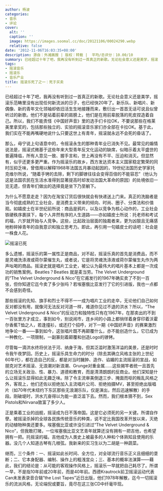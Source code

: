 ```yaml
---
author: 杨波
categories:
- 音乐
- 评论
cover:
  alt: ''
  caption: ''
  image: https://images.soomal.cc/doc/20121106/00024290.webp
  relative: false
date: '2012-11-06T16:03:35+08:00'
description: 源自：外滩画报 | 版权：转载 |  平均/总评分：10.00/10
summary: 已经超过十年了吧，我再没有听到过一首真正的新歌。无论社会意义还是美学，摇滚乐范畴里没有出现任何新流派的日子，也已经快20年了。新乐队、新唱片、新偶像、新的青年文化领袖却依旧活生生地接踵而来，敷衍出一首首无话可说且似曾听过的新歌。他们不是站着前辈的肩膀上，他们是在用前辈脱落的死皮捏造着自己……
tags:
- 摇滚音乐
- 摇滚乐
- 音乐产业
title: 摇滚乐死了之一：死于买卖
---
```


已经超过十年了吧，我再没有听到过一首真正的新歌。无论社会意义还是美学，摇滚乐范畴里没有出现任何新流派的日子，也已经快20年了。新乐队、新唱片、新偶像、新的青年文化领袖却依旧活生生地接踵而来，敷衍出一首首无话可说且似曾听过的新歌。他们不是站着前辈的肩膀上，他们是在用前辈脱落的死皮捏造着自己。所以，我们不能责怪《中国好声音》里的选手们卡拉OK，不要说那些在格莱美里拿奖的，包括那些独立的、实验的摇滚音乐家们亦全部在卡拉OK。基于此，我们实在不能再嘴硬地说什么只要这世上有青年，摇滚就永远不会死的昏话了。

那么，毋宁说上句语意中的，令摇滚永生的那种青年业已消失不见。最常见的煽情说法是，摇滚式微基于这些年来大型青年反文化运动的缺席，似暗示着太平盛世的普遍降临，所有人意见一致、握手言和，世上再没有不平、压迫和消灭。但显然有，似乎还更多更严重。作为摇滚乐的故乡，西方发达资本主义国家稳定繁荣的同时压抑乏味，曾借用以解释1968年法国五月暴动起因的，19世纪法国历史学家托克维尔所说，“随着手铐的去除，剩下的脚镣往往会变得百倍的不能容忍”（他认为这是法国农民在生活水准得到显著提高时却发动法国大革命的原因）的处境依旧一览无遗，但青年们做出的选择竟是坐下乃至躺下。 

为什么不愿意走走？因为在淘宝订货后很快就会有快递送上门来。真正的洗脑者是当今彻底成熟的工业社会，是消费主义带来的倾向、时尚、圈子、分类法和价值观。如嬉皮士在半世纪前所说：商品是鸦片。以及以竞争为核心动作的，工业社会铁硬秩序裹挟下，每个人井然有序的人生道路――亦如嬉皮士所说：托老师和考试的福，六岁就开始与人竞争。这些，比起政治层面的独裁者来，更为凶狠且无痛感地粉碎掉青年的自我意识和独立思考力。即此，再引用一句嬉皮士的话吧：社会是一株食人花。 

![摇滚已死](https://images.soomal.cc/doc/20121106/00024290.webp)





多么遗憾，摇滚乐的第一属性正是商品，对不起，摇滚乐真的首先是消费品，而不是灵魂洗涤液或荷尔蒙催生丸，或者说，它是将灵魂洗涤液或荷尔蒙催生丸作为两声吆喝的商品。摇滚史就是唱片工业史，被公认为最伟大的唱片基本上都是一次成功的销售案例。Beatles？Beatles 就是麦当劳。The Velvet Underground的“The Velvet Underground & Nico”在它甫发行的1967年确实卖了不到一百张，但你知道它迄今卖了多少张吗？若埃塞俄比亚发行了它的引进版，我也一点都不会感到奇怪。 

那些摇滚的先知、旗手和烈士不得不一一成为唱片工业的走卒，无论他们自己如何反对都没有用，就像河无法反对河道一样，难道你见过不退的洪水？所以，“The Velvet Underground & Nico”的反动力和独特性只有在1967年，在那卖出的不到一百张里方才成立，事到如今，别说闹市，连乡间的小路上都徜徉着身穿印着沃霍尔香蕉T恤之人，若逢撞衫，或还打个招呼，对下一期《中国好声音》的赛果激烈地争论一番――事到如今，这张唱片既不再颠覆什么，亦不能创造什么，它已成为一种教化、一项限制，一副篆刻着颠覆和创造Logo的镣铐。 

尽管每一滴洪水终将伏法于河、纳身于海，但其泛滥时激荡洋溢的美景，还是时时令我午夜梦回。历史上，摇滚乐具生命力的时分（除去其确立风格主张的上世纪60年代），都在造自己的反，都是对当时臃肿、造作、谄媚的主流摇滚的宣战，如朋克对艺术摇滚、无浪潮对新浪潮、Grunge对重金属……这些揭竿者统一且首先的立场无关政治、性、暴力、道德和教育，而是清清朗朗的反商业。他们深知是什么让摇滚乐显得如此无趣乏味。除了令主流审美倒退三步、掩面而呕的叛乱风格之外，客观上，他们还佐以拒绝加入主流唱片公司、拒绝拍摄MV，甚至拒绝出版唱片（如70年代末纽约下东区那些无浪潮乐队，仅是演出，然后迅速解散）的手段。刚破堤时，洪水亢奋得以为能一直泛滥下去。然而，我们根本猜不到，Sex Pistols和Nirvana致富了多少人。 

正是乘着工业的战舰，摇滚成为日不落帝国。这是它必须死的另一关键。所谓自作孽。被摇滚杀掉的全球各民族传统音乐的种类，说不定比我国改革开放以来，灭绝的动植物种类还要多。埃塞俄比亚或许没引进过“The Velvet Underground & Nico”，但我敢打赌，一位埃塞俄比亚文艺青年就算还没有拥有一把吉他，也希望拥有一把。托摇滚的福，吉他成为人类史上被最多的人种和个体熟知且使用的乐器。没几个人知道古琴有几根弦。我新来的实习生以为二胡是一种蔬菜。 

继而，三个条件：一、摇滚如此长时间、全方位，对全球流行音乐正义且细细的垄断；二、它本身配器、编制、操作上的粗浅宜众；三、基本的概率法演算――藉此，我们的结论是：从可能的客观操作风格上，摇滚乐一早就把自己耗尽了。所谓一早，不是指10年前或20年前，而是40年前。西德Krautrock前卫摇滚运动代表Can未发表录音合辑“the Lost Tapes”近日出版，他们1978年解散，迄今一切摇滚乐的流派风格，无论端倪或要旨，竟尽在这三张CD中纤毫毕现。